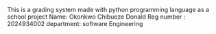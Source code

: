 This is a grading system made with python programming language as a school project 
Name: Okonkwo Chibueze Donald
Reg number : 2024934002
department: software Engineering
